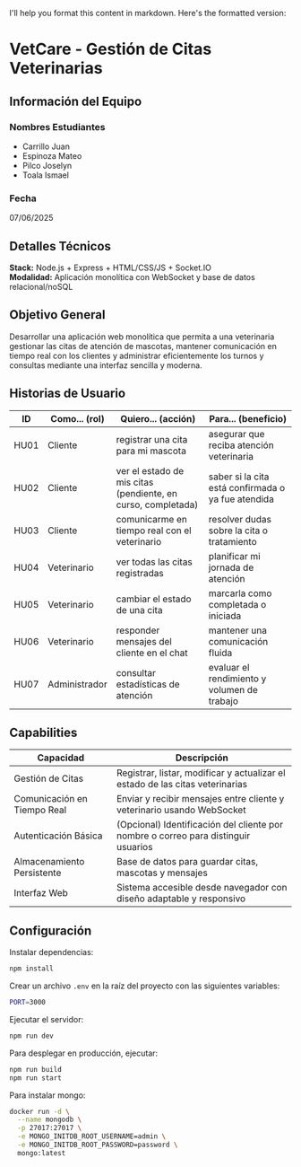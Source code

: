 I'll help you format this content in markdown. Here's the formatted version:

# VetCare - Gestión de Citas Veterinarias

## Información del Equipo

### Nombres Estudiantes
- Carrillo Juan
- Espinoza Mateo
- Pilco Joselyn
- Toala Ismael

### Fecha
07/06/2025

## Detalles Técnicos
**Stack:** Node.js + Express + HTML/CSS/JS + Socket.IO  
**Modalidad:** Aplicación monolítica con WebSocket y base de datos relacional/noSQL

## Objetivo General
Desarrollar una aplicación web monolítica que permita a una veterinaria gestionar las citas de atención de mascotas, mantener comunicación en tiempo real con los clientes y administrar eficientemente los turnos y consultas mediante una interfaz sencilla y moderna.

## Historias de Usuario

| ID | Como... (rol) | Quiero... (acción) | Para... (beneficio) |
|----|---------------|-------------------|-------------------|
| HU01 | Cliente | registrar una cita para mi mascota | asegurar que reciba atención veterinaria |
| HU02 | Cliente | ver el estado de mis citas (pendiente, en curso, completada) | saber si la cita está confirmada o ya fue atendida |
| HU03 | Cliente | comunicarme en tiempo real con el veterinario | resolver dudas sobre la cita o tratamiento |
| HU04 | Veterinario | ver todas las citas registradas | planificar mi jornada de atención |
| HU05 | Veterinario | cambiar el estado de una cita | marcarla como completada o iniciada |
| HU06 | Veterinario | responder mensajes del cliente en el chat | mantener una comunicación fluida |
| HU07 | Administrador | consultar estadísticas de atención | evaluar el rendimiento y volumen de trabajo |

## Capabilities

| Capacidad | Descripción |
|-----------|-------------|
| Gestión de Citas | Registrar, listar, modificar y actualizar el estado de las citas veterinarias |
| Comunicación en Tiempo Real | Enviar y recibir mensajes entre cliente y veterinario usando WebSocket |
| Autenticación Básica | (Opcional) Identificación del cliente por nombre o correo para distinguir usuarios |
| Almacenamiento Persistente | Base de datos para guardar citas, mascotas y mensajes |
| Interfaz Web | Sistema accesible desde navegador con diseño adaptable y responsivo |


## Configuración
Instalar dependencias:
```bash
npm install
```

Crear un archivo `.env` en la raíz del proyecto con las siguientes variables:
```bash
PORT=3000
```

Ejecutar el servidor:
```bash
npm run dev
```

Para desplegar en producción, ejecutar:
```bash
npm run build
npm run start
```

Para instalar mongo:
```bash
docker run -d \
  --name mongodb \
  -p 27017:27017 \
  -e MONGO_INITDB_ROOT_USERNAME=admin \
  -e MONGO_INITDB_ROOT_PASSWORD=password \
  mongo:latest
```